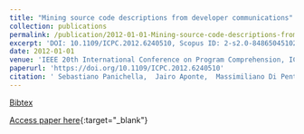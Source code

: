 ```yaml
---
title: "Mining source code descriptions from developer communications"
collection: publications
permalink: /publication/2012-01-01-Mining-source-code-descriptions-from-developer-communications
excerpt: 'DOI: 10.1109/ICPC.2012.6240510, Scopus ID: 2-s2.0-84865045102, Cited by: 45'
date: 2012-01-01
venue: 'IEEE 20th International Conference on Program Comprehension, ICPC 2012, Passau, Germany, June 11-13, 2012'
paperurl: 'https://doi.org/10.1109/ICPC.2012.6240510'
citation: ' Sebastiano Panichella,  Jairo Aponte,  Massimiliano Di Penta,  Andrian Marcus,  Gerardo Canfora, &quot;Mining source code descriptions from developer communications.&quot; IEEE 20th International Conference on Program Comprehension, ICPC 2012, Passau, Germany, June 11-13, 2012, 2012.'
---
```

[Bibtex](https://dblp.org/rec/bib/conf/iwpc/PanichellaAPMC12)

[Access paper here](https://doi.org/10.1109/ICPC.2012.6240510){:target="_blank"}
